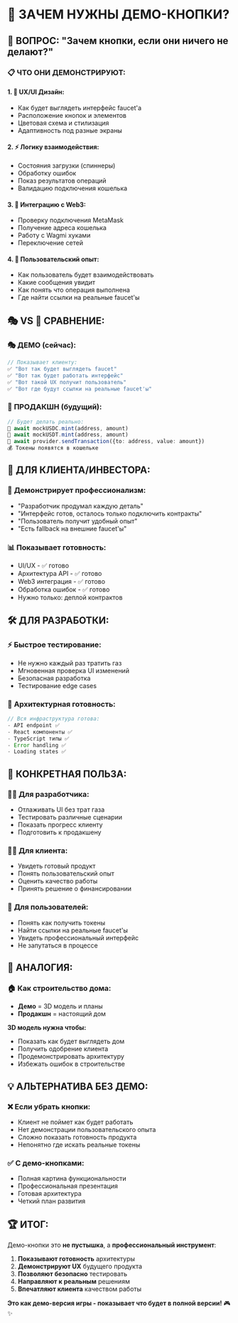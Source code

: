 # 🎯 ЗАЧЕМ НУЖНЫ ДЕМО-КНОПКИ?

## 🤔 ВОПРОС: "Зачем кнопки, если они ничего не делают?"

### 📋 **ЧТО ОНИ ДЕМОНСТРИРУЮТ:**

#### 1. 🎨 **UX/UI Дизайн:**
- Как будет выглядеть интерфейс faucet'а
- Расположение кнопок и элементов
- Цветовая схема и стилизация
- Адаптивность под разные экраны

#### 2. ⚡ **Логику взаимодействия:**
- Состояния загрузки (спиннеры)
- Обработку ошибок
- Показ результатов операций
- Валидацию подключения кошелька

#### 3. 🔗 **Интеграцию с Web3:**
- Проверку подключения MetaMask
- Получение адреса кошелька
- Работу с Wagmi хуками
- Переключение сетей

#### 4. 📱 **Пользовательский опыт:**
- Как пользователь будет взаимодействовать
- Какие сообщения увидит
- Как понять что операция выполнена
- Где найти ссылки на реальные faucet'ы

## 🎭 VS 🚀 СРАВНЕНИЕ:

### 🎭 **ДЕМО (сейчас):**
```typescript
// Показывает клиенту:
✅ "Вот так будет выглядеть faucet"
✅ "Вот так будет работать интерфейс" 
✅ "Вот такой UX получит пользователь"
✅ "Вот где будут ссылки на реальные faucet'ы"
```

### 🚀 **ПРОДАКШН (будущий):**
```typescript
// Будет делать реально:
🔄 await mockUSDC.mint(address, amount)
🔄 await mockUSDT.mint(address, amount)  
🔄 await provider.sendTransaction({to: address, value: amount})
💰 Токены появятся в кошельке
```

## 💼 **ДЛЯ КЛИЕНТА/ИНВЕСТОРА:**

### 🎯 **Демонстрирует профессионализм:**
- "Разработчик продумал каждую деталь"
- "Интерфейс готов, осталось только подключить контракты"
- "Пользователь получит удобный опыт"
- "Есть fallback на внешние faucet'ы"

### 📊 **Показывает готовность:**
- UI/UX - ✅ готово
- Архитектура API - ✅ готово  
- Web3 интеграция - ✅ готово
- Обработка ошибок - ✅ готово
- Нужно только: деплой контрактов

## 🛠️ **ДЛЯ РАЗРАБОТКИ:**

### ⚡ **Быстрое тестирование:**
- Не нужно каждый раз тратить газ
- Мгновенная проверка UI изменений
- Безопасная разработка
- Тестирование edge cases

### 🔧 **Архитектурная готовность:**
```typescript
// Вся инфраструктура готова:
- API endpoint ✅
- React компоненты ✅  
- TypeScript типы ✅
- Error handling ✅
- Loading states ✅
```

## 🎯 **КОНКРЕТНАЯ ПОЛЬЗА:**

### 👨‍💻 **Для разработчика:**
- Отлаживать UI без трат газа
- Тестировать различные сценарии
- Показать прогресс клиенту
- Подготовить к продакшену

### 👨‍💼 **Для клиента:**
- Увидеть готовый продукт
- Понять пользовательский опыт  
- Оценить качество работы
- Принять решение о финансировании

### 👥 **Для пользователей:**
- Понять как получить токены
- Найти ссылки на реальные faucet'ы
- Увидеть профессиональный интерфейс
- Не запутаться в процессе

## 🚀 **АНАЛОГИЯ:**

### 🏠 **Как строительство дома:**
- **Демо** = 3D модель и планы
- **Продакшн** = настоящий дом

**3D модель нужна чтобы:**
- Показать как будет выглядеть дом
- Получить одобрение клиента
- Продемонстрировать архитектуру  
- Избежать ошибок в строительстве

## 💡 **АЛЬТЕРНАТИВА БЕЗ ДЕМО:**

### ❌ **Если убрать кнопки:**
- Клиент не поймет как будет работать
- Нет демонстрации пользовательского опыта
- Сложно показать готовность продукта
- Непонятно где искать реальные токены

### ✅ **С демо-кнопками:**
- Полная картина функциональности
- Профессиональная презентация
- Готовая архитектура
- Четкий план развития

## 🏆 **ИТОГ:**

Демо-кнопки это **не пустышка**, а **профессиональный инструмент**:

1. **Показывают готовность** архитектуры
2. **Демонстрируют UX** будущего продукта  
3. **Позволяют безопасно** тестировать
4. **Направляют к реальным** решениям
5. **Впечатляют клиента** качеством работы

**Это как демо-версия игры - показывает что будет в полной версии!** 🎮✨
